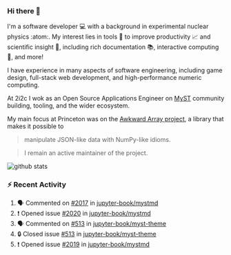 ### Hi there 👋 

I'm a software developer 💻 with a background in experimental nuclear physics :atom:. My interest lies in tools :wrench: to improve productivity :chart_with_upwards_trend: and scientific insight :telescope:, including rich documentation 📚, interactive computing 🧮, and more! 

I have experience in many aspects of software engineering, including game design, full-stack web development, and high-performance numeric computing. 

At 2i2c I wok as an Open Source Applications Engineer on [MyST](https://github.com/jupyter-book/mystmd) community building, tooling, and the wider ecosystem. 

My main focus at Princeton was on the [Awkward Array project](awkward-array.org/), a library that makes it possible to 
> manipulate JSON-like data with NumPy-like idioms.

> I remain an active maintainer of the project. 

![github stats](https://github-readme-stats.vercel.app/api?username=agoose77&show_icons=true&hide_rank=true&hide_title=true&bg_color=30,e76445,904e95&text_color=efe3ec&icon_color=efe3ec)
<!--
**agoose77/agoose77** is a ✨ _special_ ✨ repository because its `README.md` (this file) appears on your GitHub profile.

Here are some ideas to get you started:

- 🔭 I’m currently working on ...
- 🌱 I’m currently learning ...
- 👯 I’m looking to collaborate on ...
- 🤔 I’m looking for help with ...
- 💬 Ask me about ...
- 📫 How to reach me: ...
- 😄 Pronouns: ...
- ⚡ Fun fact: ...
-->

### :zap: Recent Activity

<!--START_SECTION:activity-->
1. 🗣 Commented on [#2017](https://github.com/jupyter-book/mystmd/issues/2017#issuecomment-2881521559) in [jupyter-book/mystmd](https://github.com/jupyter-book/mystmd)
2. ❗ Opened issue [#2020](https://github.com/jupyter-book/mystmd/issues/2020) in [jupyter-book/mystmd](https://github.com/jupyter-book/mystmd)
3. 🗣 Commented on [#513](https://github.com/jupyter-book/myst-theme/issues/513#issuecomment-2881154090) in [jupyter-book/myst-theme](https://github.com/jupyter-book/myst-theme)
4. 🔒 Closed issue [#513](https://github.com/jupyter-book/myst-theme/issues/513) in [jupyter-book/myst-theme](https://github.com/jupyter-book/myst-theme)
5. ❗ Opened issue [#2019](https://github.com/jupyter-book/mystmd/issues/2019) in [jupyter-book/mystmd](https://github.com/jupyter-book/mystmd)
<!--END_SECTION:activity-->
